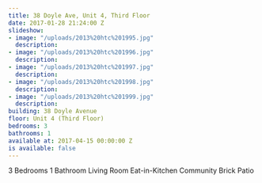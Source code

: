 ```yaml
---
title: 38 Doyle Ave, Unit 4, Third Floor
date: 2017-01-28 21:24:00 Z
slideshow:
- image: "/uploads/2013%20htc%201995.jpg"
  description:
- image: "/uploads/2013%20htc%201996.jpg"
  description:
- image: "/uploads/2013%20htc%201997.jpg"
  description:
- image: "/uploads/2013%20htc%201998.jpg"
  description:
- image: "/uploads/2013%20htc%201999.jpg"
  description:
building: 38 Doyle Avenue
floor: Unit 4 (Third Floor)
bedrooms: 3
bathrooms: 1
available at: 2017-04-15 00:00:00 Z
is available: false
---
```


3 Bedrooms
1 Bathroom
Living Room
Eat-in-Kitchen
Community Brick Patio
